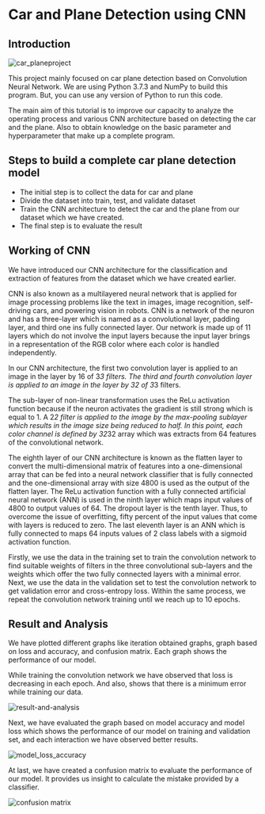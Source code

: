 # Car and Plane Detection using CNN

## Introduction

![car_planeproject](https://user-images.githubusercontent.com/40186859/120678171-8dae4600-c4b7-11eb-80bf-2d05c96a1740.png)


This project mainly focused on car plane detection based on Convolution Neural Network. We are using Python 3.7.3 and NumPy to build this program. But, you can use any version of Python to run this code.

The main aim of this tutorial is to improve our capacity to analyze the operating process and various CNN architecture based on detecting the car and the plane. Also to obtain knowledge on the basic parameter and hyperparameter that make up a complete program. 

## Steps to build a complete car plane detection model

* The initial step is to collect the data for car and plane
* Divide the dataset into train, test, and validate dataset
* Train the CNN architecture to detect the car and the plane from our dataset which we have created.
* The final step is to evaluate the result


## Working of CNN

We have introduced our CNN architecture for the classification and extraction of features from the dataset which we have created earlier.

CNN is also known as a multilayered neural network that is applied for image processing problems like the text in images, image recognition, self-driving cars, and powering vision in robots. CNN is a network of the neuron and has a three-layer which is named as a convolutional layer, padding layer, and third one ins fully connected layer. Our network is made up of 11 layers which do not involve the input layers because the input layer brings in a representation of the RGB color where each color is handled independently. 

In our CNN architecture, the first two convolution layer is applied to an image in the layer by 16 of 3*3 filters. The third and fourth convolution layer is applied to an image in the layer by 32 of 3*3 filters.

The sub-layer of non-linear transformation uses the ReLu activation function because if the neuron activates the gradient is still strong which is equal to 1. A 2*2 filter is applied to the image by the max-pooling sublayer which results in the image size being reduced to half. In this point, each color channel is defined by 32*32 array which was extracts from 64 features of the convolutional network. 

The eighth layer of our CNN architecture is known as the flatten layer to convert the multi-dimensional matrix of features into a one-dimensional array that can be fed into a neural network classifier that is fully connected and the one-dimensional array with size 4800 is used as the output of the flatten layer. The ReLu activation function with a fully connected artificial neural network (ANN) is used in the ninth layer which maps input values of 4800 to output values of 64. The dropout layer is the tenth layer. Thus, to overcome the issue of overfitting, fifty percent of the input values that come with layers is reduced to zero. The last eleventh layer is an ANN which is fully connected to maps 64 inputs values of 2 class labels with a sigmoid activation function.

Firstly, we use the data in the training set to train the convolution network to find suitable weights of filters in the three convolutional sub-layers and the weights which offer the two fully connected layers with a minimal error. Next, we use the data in the validation set to test the convolution network to get validation error and cross-entropy loss. Within the same process, we repeat the convolution network training until we reach up to 10 epochs. 

## Result and Analysis

We have plotted different graphs like iteration obtained graphs, graph based on loss and accuracy, and confusion matrix. Each graph shows the performance of our model. 

While training the convolution network we have observed that loss is decreasing in each epoch. And also, shows that there is a minimum error while training our data. 

![result-and-analysis](https://user-images.githubusercontent.com/40186859/120801044-63fd2980-c560-11eb-9907-72d610287ccb.png)

Next, we have evaluated the graph based on model accuracy and model loss which shows the performance of our model on training and validation set, and each interaction we have observed better results.

![model_loss_accuracy](https://user-images.githubusercontent.com/40186859/120801191-93ac3180-c560-11eb-8728-e69848585f90.png)

At last, we have created a confusion matrix to evaluate the performance of our model. It provides us insight to calculate the mistake provided by a classifier. 

![confusion matrix](https://user-images.githubusercontent.com/40186859/120801486-f0a7e780-c560-11eb-8a8a-9926166b74ae.png)


